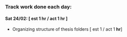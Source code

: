### Track work done each day:

#### Sat 24/02: [ est 1 hr / act 1 hr ]
-  Organizing structure of thesis folders [ est 1 / act 1 __hr__]


